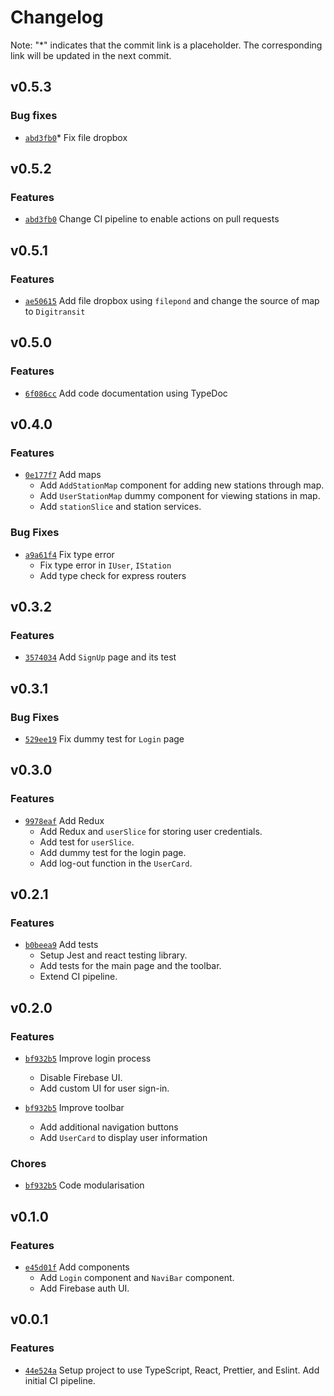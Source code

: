 # Changelog
Note: "*" indicates that the commit link is a placeholder. The corresponding link will be updated in the next commit.


## v0.5.3

### Bug fixes
- [`abd3fb0`](https://github.com/wangc9/journey-reviewer-frontend/commit/abd3fb05071f150b7c0105ef39afa29fd044026e)* Fix file dropbox


## v0.5.2

### Features
- [`abd3fb0`](https://github.com/wangc9/journey-reviewer-frontend/commit/abd3fb05071f150b7c0105ef39afa29fd044026e) Change CI pipeline to enable actions on pull requests


## v0.5.1

### Features
- [`ae50615`](https://github.com/wangc9/journey-reviewer-frontend/commit/ae50615513a46c06c70356f99d070e498809ec73) Add file dropbox using `filepond` and change the source of map to `Digitransit`


## v0.5.0

### Features
- [`6f086cc`](https://github.com/wangc9/journey-reviewer-frontend/commit/6f086cc7b2cbe82f102ddc49627f0335e40e3b15) Add code documentation using TypeDoc


## v0.4.0

### Features
- [`0e177f7`](https://github.com/wangc9/journey-reviewer-frontend/commit/0e177f71526b7a34e0d39fa14808fca52ff371c9) Add maps
  - Add `AddStationMap` component for adding new stations through map.
  - Add `UserStationMap` dummy component for viewing stations in map.
  - Add `stationSlice` and station services.

### Bug Fixes

- [`a9a61f4`](https://github.com/wangc9/journey-reviewer-backend/commit/a9a61f41bd1aa2523b7c93fd1aa00cbbe0595bcd) Fix type error
  - Fix type error in `IUser`, `IStation`
  - Add type check for express routers


## v0.3.2

### Features
- [`3574034`](https://github.com/wangc9/journey-reviewer-frontend/commit/357403492684cfb2a7a9eb30e40ac9ecc078369f) Add `SignUp` page and its test


## v0.3.1

### Bug Fixes

- [`529ee19`](https://github.com/wangc9/journey-reviewer-frontend/commit/529ee1972944e34663f7f894ea54b2500beef2ad) Fix dummy test for `Login` page


## v0.3.0

### Features
- [`9978eaf`](https://github.com/wangc9/journey-reviewer-frontend/commit/9978eafc36ecfde41a2af60296d1088784a073e4) Add Redux
  - Add Redux and `userSlice` for storing user credentials.
  - Add test for `userSlice`.
  - Add dummy test for the login page.
  - Add log-out function in the `UserCard`.


## v0.2.1

### Features

- [`b0beea9`](https://github.com/wangc9/journey-reviewer-frontend/commit/b0beea9a424962b937f7e51a832739919ea64716) Add tests
  - Setup Jest and react testing library.
  - Add tests for the main page and the toolbar.
  - Extend CI pipeline.


## v0.2.0

### Features
- [`bf932b5`](https://github.com/wangc9/journey-reviewer-frontend/commit/bf932b5ad202420bab4690c356f9179afb2269b8) Improve login process
  - Disable Firebase UI.
  - Add custom UI for user sign-in.

- [`bf932b5`](https://github.com/wangc9/journey-reviewer-frontend/commit/bf932b5ad202420bab4690c356f9179afb2269b8) Improve toolbar
  - Add additional navigation buttons
  - Add `UserCard` to display user information

### Chores

- [`bf932b5`](https://github.com/wangc9/journey-reviewer-frontend/commit/bf932b5ad202420bab4690c356f9179afb2269b8) Code modularisation


## v0.1.0

### Features
- [`e45d01f`](https://github.com/wangc9/journey-reviewer-frontend/commit/e45d01f95d2756c8e9e1cbc848ae579103c3f378) Add components
  - Add `Login` component and `NaviBar` component.
  - Add Firebase auth UI.


## v0.0.1

### Features
- [`44e524a`](https://github.com/wangc9/journey-reviewer-frontend/commit/44e524a3b3ef067b3cdce3a29397de3d891a471d) Setup project to use TypeScript, React, Prettier, and Eslint. Add initial CI pipeline.
